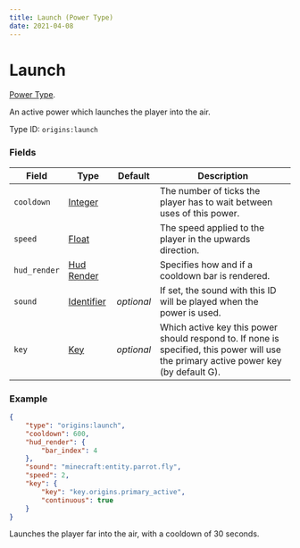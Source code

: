 ```yaml
---
title: Launch (Power Type)
date: 2021-04-08
---
```

# Launch

[Power Type](../power_types.md).

An active power which launches the player into the air.

Type ID: `origins:launch`

### Fields

Field  | Type | Default | Description
-------|------|---------|-------------
`cooldown` | [Integer](../data_types/integer.md) | | The number of ticks the player has to wait between uses of this power.
`speed` | [Float](../data_types/float.md) | | The speed applied to the player in the upwards direction.
`hud_render` | [Hud Render](../data_types/hud_render.md) | | Specifies how and if a cooldown bar is rendered.
`sound` | [Identifier](../data_types/identifier.md) | _optional_ | If set, the sound with this ID will be played when the power is used.
`key` | [Key](../data_types/key.md) | _optional_ | Which active key this power should respond to. If none is specified, this power will use the primary active power key (by default G).

### Example
```json
{
  	"type": "origins:launch",
  	"cooldown": 600,
  	"hud_render": {
    	"bar_index": 4
  	},
  	"sound": "minecraft:entity.parrot.fly",
  	"speed": 2,
  	"key": {
    	"key": "key.origins.primary_active",
    	"continuous": true
  	}
}
```
Launches the player far into the air, with a cooldown of 30 seconds.
